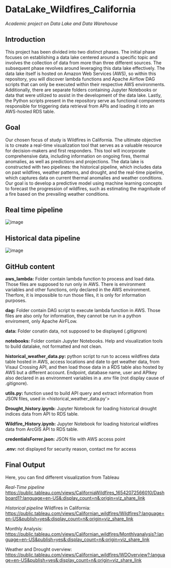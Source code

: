 # DataLake_Wildfires_California
*Academic project on Data Lake and Data Warehouse*
## Introduction
This project has been divided into two distinct phases. The initial phase focuses on establishing a data lake centered around a specific topic and involves the collection of data from more than three different sources. The subsequent phase revolves around leveraging this data lake effectively. The data lake itself is hosted on Amazon Web Services (AWS), so within this repository, you will discover lambda functions and Apache Airflow DAG scripts that can only be executed within their respective AWS environments. Additionally, there are separate folders containing Jupyter Notebooks or data that were utilized to assist in the development of the data lake. Lastly, the Python scripts present in the repository serve as functional components responsible for triggering data retrieval from APIs and loading it into an AWS-hosted RDS table.

## Goal
Our chosen focus of study is Wildfires in California. The ultimate objective is to create a real-time visualization tool that serves as a valuable resource for decision-makers and first responders. This tool will incorporate comprehensive data, including information on ongoing fires, thermal anomalies, as well as predictions and projections. The data lake is constructed with two pipelines: the historical pipeline, which includes data on past wildfires, weather patterns, and drought, and the real-time pipeline, which captures data on current thermal anomalies and weather conditions. Our goal is to develop a predictive model using machine learning concepts to forecast the progression of wildfires, such as estimating the magnitude of a fire based on the prevailing weather conditions.

## Real time pipeline
![image](https://github.com/Eitams/DataLake_Wildfires_California/assets/62335786/40086811-62e4-4111-b13d-c5012c4d8961)

## Historical data pipeline
![image](https://github.com/Eitams/DataLake_Wildfires_California/assets/62335786/7417eea7-3a68-4a64-96f0-89cadfbada2c)


## GitHub content

**aws_lambda:** Folder contain lambda function to process and load data. Those files are supposed to run only in AWS. There is environment variables and other functions, only declared in the AWS environment. Therfore, it is impossible to run those files, it is only for information purposes. 

**dag:** Folder contain DAG script to execute lambda function in AWS. Those files are also only for information, they cannot be run in a python enviroment, only Apache AirFLow.

**data:** Folder conatin data, not supposed to be displayed (.gitignore)

**notebooks:** Folder contain Jupyter Notebooks. Help and visualization tools to build datalake, not formatted and not clean.

**historical_weather_data.py:** python script to run to access wildfires data table hosted in AWS, access locations and date to get weather data, from Visaul Crossing API, and then load those data in a RDS table also hosted by AWS but a different account. Endpoint, database name, user and APIkey also declared in as environment variables in a .env file (not display cause of .gitignore). 

**utils.py:** function used to build API query and extract information from JSON files, used in <historical_weather_data.py'>

**Drought_history.ipynb:** Jupyter Notebook for loading historical drought indices data from API to RDS table.

**Wildfire_History.ipynb:** Jupyter Notebook for loading historical wildfires data from ArcGIS API to RDS table.

**credentialsForrer.json:** JSON file with AWS access point

**.env:** not displayed for security reason, contact me for access

## Final Output

Here, you can find different visualization from Tableau

*Real-Time pipeline*
https://public.tableau.com/views/CaliforniaWildfires_16542072566010/Dashboard1?:language=en-US&:display_count=n&:origin=viz_share_link

*Historical pipeline*
Wildfires in California: https://public.tableau.com/views/Californian_wildfires/Wildfires?:language=en-US&publish=yes&:display_count=n&:origin=viz_share_link 

Monthly Analysis: https://public.tableau.com/views/Californian_wildfires/Monthlyanalysis?:language=en-US&publish=yes&:display_count=n&:origin=viz_share_link 

Weather and Drought overview: https://public.tableau.com/views/Californian_wildfires/WDOverview?:language=en-US&publish=yes&:display_count=n&:origin=viz_share_link 
